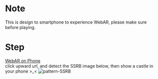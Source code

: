 # Note
This is design to smartphone to experience WebAR, please make sure before playing.

# Step
[WebAR on Phone](https://g0983230881.github.io/)  
click upward url, and detect the SSRB image below, then show a castle in your phone >_<
![pattern-SSRB](https://user-images.githubusercontent.com/54482415/194773526-c749c6fb-85fd-4f43-b07a-d1f9c04961b3.png)
